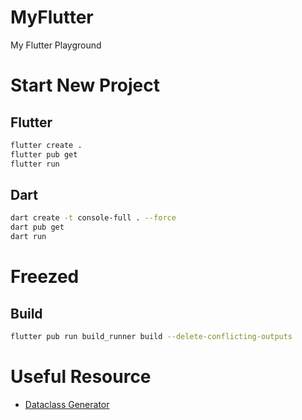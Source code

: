 # MyFlutter
My Flutter Playground

# Start New Project

## Flutter
```sh
flutter create .
flutter pub get
flutter run
```
## Dart
```sh
dart create -t console-full . --force
dart pub get
dart run
```

# Freezed
## Build 
```sh
flutter pub run build_runner build --delete-conflicting-outputs
```

# Useful Resource

- [Dataclass Generator](https://app.quicktype.io/)

